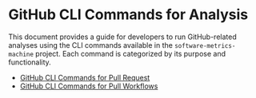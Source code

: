 # GitHub CLI Commands for Analysis

This document provides a guide for developers to run GitHub-related analyses using the CLI commands available in the
`software-metrics-machine` project. Each command is categorized by its purpose and functionality.

- [GitHub CLI Commands for Pull Request](./cli-prs.md)
- [GitHub CLI Commands for Pull Workflows](./cli-workflows.md)
